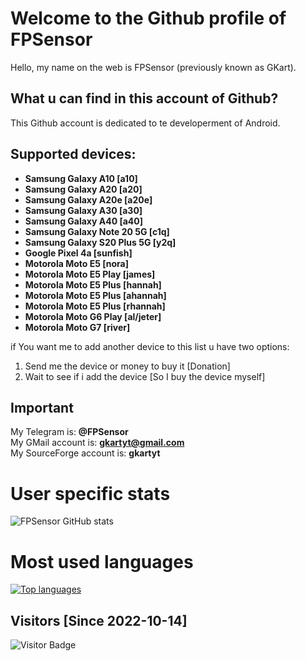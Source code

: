 # Welcome to the Github profile of FPSensor

Hello, my name on the web is FPSensor (previously known as GKart).

## What u can find in this account of Github?

This Github account is dedicated to te developerment of Android.

## Supported devices:

- **Samsung Galaxy A10 [a10]**
- **Samsung Galaxy A20 [a20]**
- **Samsung Galaxy A20e [a20e]**
- **Samsung Galaxy A30 [a30]**
- **Samsung Galaxy A40 [a40]**
- **Samsung Galaxy Note 20 5G [c1q]**
- **Samsung Galaxy S20 Plus 5G [y2q]**
- **Google Pixel 4a [sunfish]**
- **Motorola Moto E5 [nora]**
- **Motorola Moto E5 Play [james]**
- **Motorola Moto E5 Plus [hannah]**
- **Motorola Moto E5 Plus [ahannah]**
- **Motorola Moto E5 Plus [rhannah]**
- **Motorola Moto G6 Play [al/jeter]**
- **Motorola Moto G7 [river]**

if You want me to add another device to this list u have two options:
1. Send me the device or money to buy it [Donation]
2. Wait to see if i add the device [So I buy the device myself]

## Important

My Telegram is: **@FPSensor**  
My GMail account is: **gkartyt@gmail.com**  
My SourceForge account is: **gkartyt**  

# User specific stats
![FPSensor GitHub stats](https://github-readme-stats.vercel.app/api?username=FPSensor&count_private=true&theme=tokyonight)

# Most used languages
[![Top languages](https://github-readme-stats.vercel.app/api/top-langs/?username=FPSensor&layout=compact&langs_count=10&theme=tokyonight&)](https://github.com/FPSensor)

## Visitors [Since 2022-10-14]
![Visitor Badge](https://visitor-badge.laobi.icu/badge?page_id=FPSensor.FPSensor)
